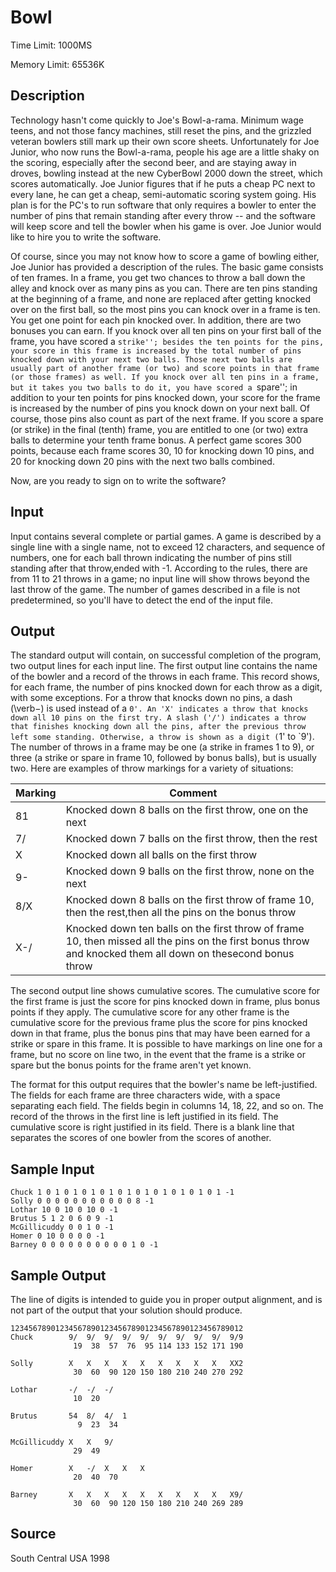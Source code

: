 # Bowl

Time Limit: 1000MS

Memory Limit: 65536K


## Description

Technology hasn't come quickly to Joe's Bowl-a-rama. Minimum wage teens, and not those fancy machines, still reset the pins, and the grizzled veteran bowlers still mark up their own score sheets. Unfortunately for Joe Junior, who now runs the Bowl-a-rama, people his age are a little shaky on the scoring, especially after the second beer, and are staying away in droves, bowling instead at the new CyberBowl 2000 down the street, which scores automatically. Joe Junior figures that if he puts a cheap PC next to every lane, he can get a cheap, semi-automatic scoring system going. His plan is for the PC's to run software that only requires a bowler to enter the number of pins that remain standing after every throw -- and the software will keep score and tell the bowler when his game is over. Joe Junior would like to hire you to write the software.

Of course, since you may not know how to score a game of bowling either, Joe Junior has provided a description of the rules. The basic game consists of ten frames. In a frame, you get two chances to throw a ball down the alley and knock over as many pins as you can. There are ten pins standing at the beginning of a frame, and none are replaced after getting knocked over on the first ball, so the most pins you can knock over in a frame is ten. You get one point for each pin knocked over. In addition, there are two bonuses you can earn. If you knock over all ten pins on your first ball of the frame, you have scored a ``strike''; besides the ten points for the pins, your score in this frame is increased by the total number of pins knocked down with your next two balls. Those next two balls are usually part of another frame (or two) and score points in that frame (or those frames) as well. If you knock over all ten pins in a frame, but it takes you two balls to do it, you have scored a ``spare''; in addition to your ten points for pins knocked down, your score for the frame is increased by the number of pins you knock down on your next ball. Of course, those pins also count as part of the next frame. If you score a spare (or strike) in the final (tenth) frame, you are entitled to one (or two) extra balls to determine your tenth frame bonus. A perfect game scores 300 points, because each frame scores 30, 10 for knocking down 10 pins, and 20 for knocking down 20 pins with the next two balls combined.

Now, are you ready to sign on to write the software?


## Input

Input contains several complete or partial games. A game is described by a single line with a single name, not to exceed 12 characters, and sequence of numbers, one for each ball thrown indicating the number of pins still standing after that throw,ended with -1. According to the rules, there are from 11 to 21 throws in a game; no input line will show throws beyond the last throw of the game. The number of games described in a file is not predetermined, so you'll have to detect the end of the input file.


## Output

The standard output will contain, on successful completion of the program, two output lines for each input line. The first output line contains the name of the bowler and a record of the throws in each frame. This record shows, for each frame, the number of pins knocked down for each throw as a digit, with some exceptions. For a throw that knocks down no pins, a dash (\verb$-$) is used instead of a `0'. An 'X' indicates a throw that knocks down all 10 pins on the first try. A slash ('/') indicates a throw that finishes knocking down all the pins, after the previous throw left some standing. Otherwise, a throw is shown as a digit (`1' to `9'). The number of throws in a frame may be one (a strike in frames 1 to 9), or three (a strike or spare in frame 10, followed by bonus balls), but is usually two. Here are examples of throw markings for a variety of situations:

Marking | Comment
--------|--------
81      | Knocked down 8 balls on the first throw, one on the next
7/      | Knocked down 7 balls on the first throw, then the rest
X       | Knocked down all balls on the first throw
9-      | Knocked down 9 balls on the first throw, none on the next
8/X     | Knocked down 8 balls on the first throw of frame 10, then the rest,then all the pins on the bonus throw
X-/     | Knocked down ten balls on the first throw of frame 10, then missed all the pins on the first bonus throw and knocked them all down on thesecond bonus throw
 
The second output line shows cumulative scores. The cumulative score for the first frame is just the score for pins knocked down in frame, plus bonus points if they apply. The cumulative score for any other frame is the cumulative score for the previous frame plus the score for pins knocked down in that frame, plus the bonus pins that may have been earned for a strike or spare in this frame. It is possible to have markings on line one for a frame, but no score on line two, in the event that the frame is a strike or spare but the bonus points for the frame aren't yet known.

The format for this output requires that the bowler's name be left-justified. The fields for each frame are three characters wide, with a space separating each field. The fields begin in columns 14, 18, 22, and so on. The record of the throws in the first line is left justified in its field. The cumulative score is right justified in its field. There is a blank line that separates the scores of one bowler from the scores of another.


## Sample Input

```
Chuck 1 0 1 0 1 0 1 0 1 0 1 0 1 0 1 0 1 0 1 0 1 -1
Solly 0 0 0 0 0 0 0 0 0 0 0 8 -1
Lothar 10 0 10 0 10 0 -1
Brutus 5 1 2 0 6 0 9 -1
McGillicuddy 0 0 1 0 -1
Homer 0 10 0 0 0 0 -1
Barney 0 0 0 0 0 0 0 0 0 0 1 0 -1
```


## Sample Output

The line of digits is intended to guide you in proper output alignment, and is not part of the output that your solution should produce.

```
1234567890123456789012345678901234567890123456789012
Chuck        9/  9/  9/  9/  9/  9/  9/  9/  9/  9/9
              19  38  57  76  95 114 133 152 171 190

Solly        X   X   X   X   X   X   X   X   X   XX2
              30  60  90 120 150 180 210 240 270 292

Lothar       -/  -/  -/
              10  20

Brutus       54  8/  4/  1
               9  23  34

McGillicuddy X   X   9/
              29  49

Homer        X   -/  X   X   X
              20  40  70

Barney       X   X   X   X   X   X   X   X   X   X9/
              30  60  90 120 150 180 210 240 269 289
```


## Source

South Central USA 1998
